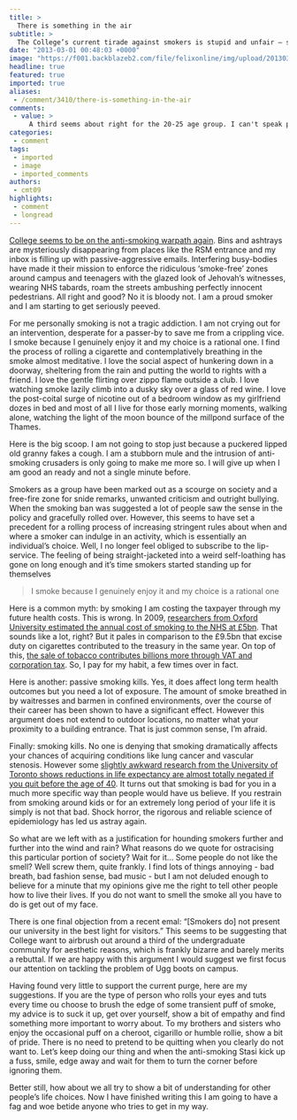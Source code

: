 ```yaml
---
title: >
  There is something in the air
subtitle: >
  The College’s current tirade against smokers is stupid and unfair – smokers should be proud of what they do, says Meredith Thomas
date: "2013-03-01 00:48:03 +0000"
image: "https://f001.backblazeb2.com/file/felixonline/img/upload/201303010049-tna08-hitler.jpg"
headline: true
featured: true
imported: true
aliases:
 - /comment/3410/there-is-something-in-the-air
comments:
 - value: >
     A third seems about right for the 20-25 age group. I can't speak precisely for the Imperial demographic. Check out CRUK's figures http://www.cancerresearchuk.org/cancer-info/cancerstats/types/lung/smoking/lung-cancer-and-smoking-statistics,A very interesting piece Merry. Something as a non smoker which I object to is having to inhale a cloud of smoke when I walk past your fraternity to enter various buildings around college. If the college provided bins and so on just a few metres away from doors and thoroughfares, would you begrudge using them? ,I think that what we are having beautifully illustrated here is the very nature of intolerance; people using their position in part of a majority to (anonymously) pass judgement on the behavior of a minority. Simply finding a behavior disguising is not a justification for restricting it (see homophobia). This is why the size of the minority is largely irrelevant (@anonymous). <br> <br>I do care about your opinions (@anonymous, @anonymous, @Guy) but I am only willing to go
categories:
 - comment
tags:
 - imported
 - image
 - imported_comments
authors:
 - cmt09
highlights:
 - comment
 - longread
---
```


[College seems to be on the anti-smoking warpath again](http://felixonline.co.uk/news/3409/smokers-told-to-stop-lighting-up-by-buildings/). Bins and ashtrays are mysteriously disappearing from places like the RSM entrance and my inbox is filling up with passive-aggressive emails. Interfering busy-bodies have made it their mission to enforce the ridiculous ‘smoke-free’ zones around campus and teenagers with the glazed look of Jehovah’s witnesses, wearing NHS tabards, roam the streets ambushing perfectly innocent pedestrians. All right and good? No it is bloody not. I am a proud smoker and I am starting to get seriously peeved.

For me personally smoking is not a tragic addiction. I am not crying out for an intervention, desperate for a passer-by to save me from a crippling vice. I smoke because I genuinely enjoy it and my choice is a rational one. I find the process of rolling a cigarette and contemplatively breathing in the smoke almost meditative. I love the social aspect of hunkering down in a doorway, sheltering from the rain and putting the world to rights with a friend. I love the gentle flirting over zippo flame outside a club. I love watching smoke lazily climb into a dusky sky over a glass of red wine. I love the post-coital surge of nicotine out of a bedroom window as my girlfriend dozes in bed and most of all I live for those early morning moments, walking alone, watching the light of the moon bounce of the millpond surface of the Thames.

Here is the big scoop. I am not going to stop just because a puckered lipped old granny fakes a cough. I am a stubborn mule and the intrusion of anti-smoking crusaders is only going to make me more so. I will give up when I am good an ready and not a single minute before.

Smokers as a group have been marked out as a scourge on society and a free-fire zone for snide remarks, unwanted criticism and outright bullying. When the smoking ban was suggested a lot of people saw the sense in the policy and gracefully rolled over. However, this seems to have set a precedent for a rolling process of increasing stringent rules about when and where a smoker can indulge in an activity, which is essentially an individual’s choice. Well, I no longer feel obliged to subscribe to the lip-service. The feeling of being straight-jacketed into a weird self-loathing has gone on long enough and it’s time smokers started standing up for themselves

> I smoke because I genuinely enjoy it and my choice is a rational one

Here is a common myth: by smoking I am costing the taxpayer through my future health costs. This is wrong. In 2009, [researchers from Oxford University estimated the annual cost of smoking to the NHS at £5bn](http://news.bbc.co.uk/1/hi/health/8086142.stm). That sounds like a lot, right? But it pales in comparison to the £9.5bn that excise duty on cigarettes contributed to the treasury in the same year. On top of this, [the sale of tobacco contributes billions more through VAT and corporation tax](http://www.the-tma.org.uk/tma-publications-research/facts-figures/tax-revenue-from-tobacco/). So, I pay for my habit, a few times over in fact.

Here is another: passive smoking kills. Yes, it does affect long term health outcomes but you need a lot of exposure. The amount of smoke breathed in by waitresses and barmen in confined environments, over the course of their career has been shown to have a significant effect. However this argument does not extend to outdoor locations, no matter what your proximity to a building entrance. That is just common sense, I’m afraid.

Finally: smoking kills. No one is denying that smoking dramatically affects your chances of acquiring conditions like lung cancer and vascular stenosis. However some [slightly awkward research from the University of Toronto shows reductions in life expectancy are almost totally negated if you quit before the age of 40](http://www.telegraph.co.uk/health/healthnews/9826482/Smokers-who-quit-before-40-live-just-as-long.html). It turns out that smoking is bad for you in a much more specific way than people would have us believe. If you restrain from smoking around kids or for an extremely long period of your life it is simply is not that bad. Shock horror, the rigorous and reliable science of epidemiology has led us astray again.

So what are we left with as a justification for hounding smokers further and further into the wind and rain? What reasons do we quote for ostracising this particular portion of society? Wait for it… Some people do not like the smell? Well screw them, quite frankly. I find lots of things annoying - bad breath, bad fashion sense, bad music - but I am not deluded enough to believe for a minute that my opinions give me the right to tell other people how to live their lives. If you do not want to smell the smoke all you have to do is get out of my face.

There is one final objection from a recent emal: “[Smokers do] not present our university in the best light for visitors.” This seems to be suggesting that College want to airbrush out around a third of the undergraduate community for aesthetic reasons, which is frankly bizarre and barely merits a rebuttal. If we are happy with this argument I would suggest we first focus our attention on tackling the problem of Ugg boots on campus.

Having found very little to support the current purge, here are my suggestions. If you are the type of person who rolls your eyes and tuts every time ou choose to brush the edge of some transient puff of smoke, my advice is to suck it up, get over yourself, show a bit of empathy and find something more important to worry about. To my brothers and sisters who enjoy the occasional puff on a cheroot, cigarillo or humble rollie, show a bit of pride. There is no need to pretend to be quitting when you clearly do not want to. Let’s keep doing our thing and when the anti-smoking Stasi kick up a fuss, smile, edge away and wait for them to turn the corner before ignoring them.

Better still, how about we all try to show a bit of understanding for other people’s life choices. Now I have finished writing this I am going to have a fag and woe betide anyone who tries to get in my way.
